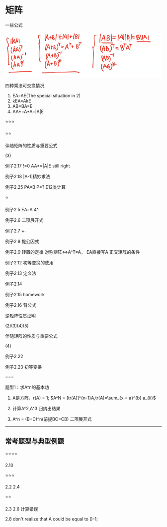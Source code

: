 # 矩阵

一些公式

![20220520120233](https://raw.githubusercontent.com/Logible/Image/main/note_image/20220520120233.png)

四种乘法可交换情况

1. EA=AE(The special situation in 2)
2. kEA=AkE
3. AB=BA=E
4. AA*=A*A=|A|E

⭐⭐⭐

⭐⭐

伴随矩阵的性质与重要公式

(3)

例子2.17 !=0 AA*=|A|E still right

例子2.18 |A-1|精妙求法

例子2.25 PA=B P=? E12类计算

⭐

例子2.5 EA=A 4^

例子2.6 二项展开式

例子2.7 +-

例子2.8 提公因式

例子2.9 转置的定律 对称矩阵<=>A^T=A， EA直接写A 正交矩阵的条件

例子2.12 初等变换的使用

例子2.13 定义法

例子2.14

例子2.15 homework

例子2.16 背公式

逆矩阵性质证明

(2)(3)(4)(5)

伴随矩阵的性质与重要公式

(4)

例子2.22

例子2.23 初等变换

===

题型1：求A^n的基本功

1. A是方阵，r(A) = 1; $A^N = [tr(A)]^{n-1}A,tr(A)=\sum_{x = a}^{b} a_{ii}$

2. 计算A^2,A^3 归纳出结果

3. A^n = (B+C)^n(前提BC=CB) 二项展开式

---

## 常考题型与典型例题

⭐⭐⭐⭐

2.10

⭐⭐⭐

2.2 2.4

⭐⭐

2.3 2.6 计算错误

2.8 don't realize that A could be equal to ()-1;
